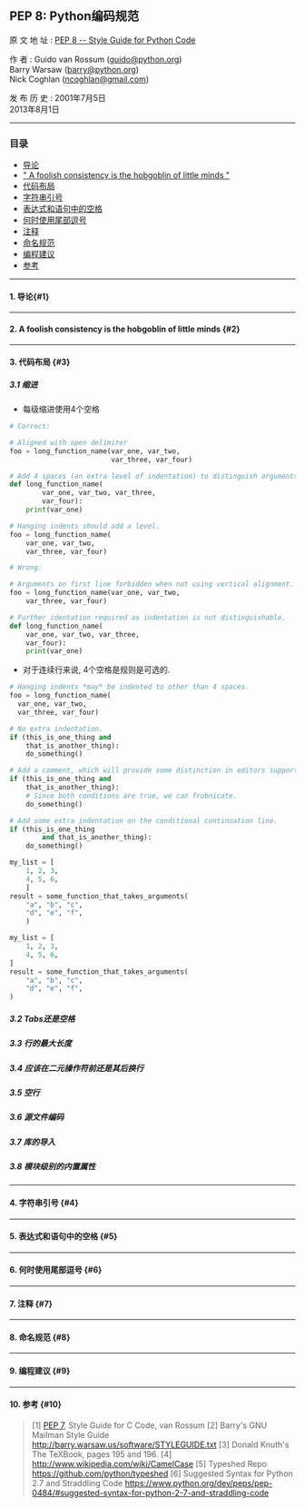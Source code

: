 ## PEP 8: Python编码规范
原 文 地 址
: [PEP 8 -- Style Guide for Python Code](https://www.python.org/dev/peps/pep-0008/)

作 者
: Guido van Rossum (guido@python.org) <br> Barry Warsaw (barry@python.org) <br> Nick Coghlan (ncoghlan@gmail.com)

发 布 历 史
: 2001年7月5日 <br> 2013年8月1日


---

### 目录

- [导论](#1)
- [" A foolish consistency is the hobgoblin of little minds "](#2)
- [代码布局](#3)
- [字符串引号](#4)
- [表达式和语句中的空格](#5)
- [何时使用尾部逗号](#6)
- [注释](#7)
- [命名规范](#8)
- [编程建议](#9)
- [参考](#10)

---

#### 1. 导论{#1}

---

#### 2. A foolish consistency is the hobgoblin of little minds {#2}

---

#### 3. 代码布局 {#3}

##### 3.1 缩进

* 每级缩进使用4个空格

```Python
# Correct:

# Aligned with open delimiter
foo = long_function_name(var_one, var_two,
                         var_three, var_four)

# Add 4 spaces (an extra level of indentation) to distinguish arguments from the rest.
def long_function_name(
        var_one, var_two, var_three, 
        var_four):
    print(var_one)

# Hanging indents should add a level.
foo = long_function_name(
    var_one, var_two,
    var_three, var_four)
```

```Python
# Wrong:

# Arguments on first line forbidden when not using vertical alignment.
foo = long_function_name(var_one, var_two,
    var_three, var_four)

# Further identation required as indentation is not distinguishable.
def long_function_name(
    var_one, var_two, var_three,
    var_four):
    print(var_one)
```

* 对于连续行来说, 4个空格是规则是可选的.

```Python
# Hanging indents *may* be indented to other than 4 spaces.
foo = long_function_name(
  var_one, var_two,
  var_three, var_four)
```

```Python
# No extra indentation.
if (this_is_one_thing and
    that_is_another_thing):
    do_something()

# Add a comment, which will provide some distinction in editors supporting syntax highlighting.
if (this_is_one_thing and
    that_is_another_thing):
    # Since both conditions are true, we can frobnicate.
    do_something()

# Add some extra indentation on the conditional continuation line.
if (this_is_one_thing
        and that_is_another_thing):
    do_something()
```

```Python
my_list = [
    1, 2, 3,
    4, 5, 6,
    ]
result = some_function_that_takes_arguments(
    "a", "b", "c",
    "d", "e", "f",
    )
```


```Python
my_list = [
    1, 2, 3,
    4, 5, 6,
]
result = some_function_that_takes_arguments(
    "a", "b", "c",
    "d", "e", "f",
)
```


##### 3.2 Tabs还是空格

##### 3.3 行的最大长度

##### 3.4 应该在二元操作符前还是其后换行

##### 3.5 空行

##### 3.6 源文件编码

##### 3.7 库的导入

##### 3.8 模块级别的内置属性

---

#### 4. 字符串引号 {#4}

---

#### 5. 表达式和语句中的空格 {#5}

---

#### 6. 何时使用尾部逗号 {#6}

---

#### 7. 注释 {#7}

---

#### 8. 命名规范 {#8}

---

#### 9. 编程建议 {#9}

---

#### 10. 参考 {#10}

> [1] [PEP 7](https://www.python.org/dev/peps/pep-0007), Style Guide for C Code, van Rossum
> [2] Barry's GNU Mailman Style Guide <http://barry.warsaw.us/software/STYLEGUIDE.txt>
> [3] Donald Knuth's The TeXBook, pages 195 and 196.
> [4] <http://www.wikipedia.com/wiki/CamelCase>
> [5] Typeshed Repo <https://github.com/python/typeshed>
> [6] Suggested Syntax for Python 2.7 and Straddling Code <https://www.python.org/dev/peps/pep-0484/#suggested-syntax-for-python-2-7-and-straddling-code>
